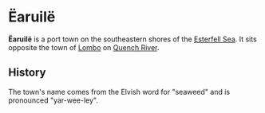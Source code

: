 # Ëaruilë

**Ëaruilë** is a port town on the southeastern shores of the [Esterfell Sea](../../../ch-4-esterfell-gazetteer/esterfell/lenya/esterfell-sea/). It sits opposite the town of [Lombo](lombo.md) on [Quench River](../../../ch-4-esterfell-gazetteer/esterfell/lenya/quench-river.md).

## History

The town's name comes from the Elvish word for "seaweed" and is pronounced "yar-wee-ley".
